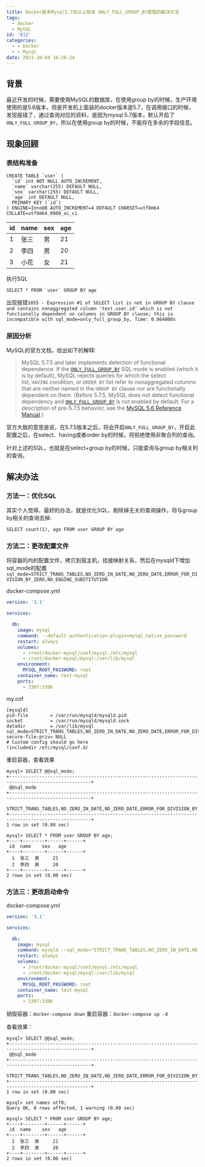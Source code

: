 ```yaml
---
title: Docker版本Mysql5.7及以上版本 ONLY_FULL_GROUP_BY报错的解决方法
tags:
  - docker
  - MySQL
id: '812'
categories:
  - - Docker
  - - Mysql
date: 2021-10-04 16:26:24
---
```


## 背景

最近开发的时候，需要使用MySQL的数据库，在使用group by的时候，生产环境使用的是5.6版本，但是开发机上面装的docker版本是5.7，在调用接口的时候，发现报错了，通过查询对应的资料，是因为mysql 5.7版本，默认开启了`ONLY_FULL_GROUP_BY`，所以在使用group by的时候，不能存在多余的字段信息。

## 现象回顾

### 表结构准备

```mysql
CREATE TABLE `user` (
  `id` int NOT NULL AUTO_INCREMENT,
  `name` varchar(255) DEFAULT NULL,
  `sex` varchar(255) DEFAULT NULL,
  `age` int DEFAULT NULL,
  PRIMARY KEY (`id`)
) ENGINE=InnoDB AUTO_INCREMENT=4 DEFAULT CHARSET=utf8mb4 COLLATE=utf8mb4_0900_ai_ci
```

|id|name|sex|age|
|:---|:---|:---|:---|
|1|张三|男|21|
|2|李四|男|20|
|3|小花|女|21|

执行SQL

```mysql
SELECT * FROM `user` GROUP BY age
```

出现报错`1055 - Expression #1 of SELECT list is not in GROUP BY clause and contains nonaggregated column 'test.user.id' which is not functionally dependent on columns in GROUP BY clause; this is incompatible with sql_mode=only_full_group_by, Time: 0.064000s`

### 原因分析

MySQL的官方文档，给出如下的解释:

> MySQL 5.7.5 and later implements detection of functional dependence. If the [`ONLY_FULL_GROUP_BY`](https://dev.mysql.com/doc/refman/5.7/en/sql-mode.html#sqlmode_only_full_group_by) SQL mode is enabled (which it is by default), MySQL rejects queries for which the select list, `HAVING` condition, or `ORDER BY` list refer to nonaggregated columns that are neither named in the `GROUP BY` clause nor are functionally dependent on them. (Before 5.7.5, MySQL does not detect functional dependency and [`ONLY_FULL_GROUP_BY`](https://dev.mysql.com/doc/refman/5.7/en/sql-mode.html#sqlmode_only_full_group_by) is not enabled by default. For a description of pre-5.7.5 behavior, see the [MySQL 5.6 Reference Manual](https://dev.mysql.com/doc/refman/5.6/en/sql-mode.html).)

官方大致的意思是说，在5.7.5版本之后，将会开启`ONLY_FULL_GROUP_BY`，开启此配置之后，在select、having或者order by的时候，将拒绝使用非聚合列的查询。

针对上述的SQL，也就是在select+group by的时候，只能查询与group by相关列的查询。

## 解决办法

### 方法一：优化SQL

其实个人觉得，最好的办法，就是优化SQL，剔除掉无关的查询操作，将与group by相关的查询去掉:

`SELECT count(1), age FROM user GROUP BY age`

### 方法二：更改配置文件

将容器的内的配置文件，拷贝到宿主机，挂接映射关系，然后在mysqld下增加sql\_mode的配置 `sql_mode=STRICT_TRANS_TABLES,NO_ZERO_IN_DATE,NO_ZERO_DATE,ERROR_FOR_DIVISION_BY_ZERO,NO_ENGINE_SUBSTITUTION`

docker-compose.yml

```yaml
version: '3.1'

services:

  db:
    image: mysql
    command: --default-authentication-plugin=mysql_native_password
    restart: always
    volumes:
      - /root/docker-mysql/conf/mysql:/etc/mysql
      - /root/docker-mysql/mysql:/var/lib/mysql
    environment:
      MYSQL_ROOT_PASSWORD: root
    container_name: test-mysql
    ports:
      - 3307:3306
```

my.cnf

```
[mysqld]
pid-file        = /var/run/mysqld/mysqld.pid
socket          = /var/run/mysqld/mysqld.sock
datadir         = /var/lib/mysql
sql_mode=STRICT_TRANS_TABLES,NO_ZERO_IN_DATE,NO_ZERO_DATE,ERROR_FOR_DIVISION_BY_ZERO,NO_ENGINE_SUBSTITUTION
secure-file-priv= NULL
# Custom config should go here
!includedir /etc/mysql/conf.d/
```

重启容器，查看效果

```mysql
mysql> SELECT @@sql_mode;
+----------------------------------------------------------------------------------------------------+
 @@sql_mode                                                                                         
+----------------------------------------------------------------------------------------------------+
 STRICT_TRANS_TABLES,NO_ZERO_IN_DATE,NO_ZERO_DATE,ERROR_FOR_DIVISION_BY_ZERO,NO_ENGINE_SUBSTITUTION 
+----------------------------------------------------------------------------------------------------+
1 row in set (0.00 sec)

mysql> SELECT * FROM user GROUP BY age;
+----+--------+------+------+
 id  name    sex   age  
+----+--------+------+------+
  1  张三  男     21 
  2  李四  男     20 
+----+--------+------+------+
2 rows in set (0.00 sec)
```

### 方法三：更改启动命令

docker-compose.yml

```yaml
version: '3.1'

services:

  db:
    image: mysql
    command: mysqld --sql_mode="STRICT_TRANS_TABLES,NO_ZERO_IN_DATE,NO_ZERO_DATE,ERROR_FOR_DIVISION_BY_ZERO,NO_ENGINE_SUBSTITUTION" --default-authentication-plugin=mysql_native_password
    restart: always
    volumes:
      - /root/docker-mysql/conf/mysql:/etc/mysql
      - /root/docker-mysql/mysql:/var/lib/mysql
    environment:
      MYSQL_ROOT_PASSWORD: root
    container_name: test-mysql
    ports:
      - 3307:3306
```

销毁容器：`docker-compose down` 重启容器：`docker-compose up -d`

查看效果：

```mysql
mysql> SELECT @@sql_mode;
+----------------------------------------------------------------------------------------------------+
 @@sql_mode                                                                                         
+----------------------------------------------------------------------------------------------------+
 STRICT_TRANS_TABLES,NO_ZERO_IN_DATE,NO_ZERO_DATE,ERROR_FOR_DIVISION_BY_ZERO,NO_ENGINE_SUBSTITUTION 
+----------------------------------------------------------------------------------------------------+
1 row in set (0.00 sec)

mysql> set names utf8;
Query OK, 0 rows affected, 1 warning (0.00 sec)

mysql> SELECT * FROM user GROUP BY age;
+----+--------+------+------+
 id  name    sex   age  
+----+--------+------+------+
  1  张三  男     21 
  2  李四  男     20 
+----+--------+------+------+
2 rows in set (0.00 sec)
```